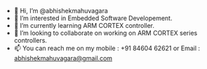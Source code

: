 - 👋 Hi, I’m @abhishekmahuvagara
- 👀 I’m interested in Embedded Software Developement.
- 🌱 I’m currently learning ARM CORTEX controller.
- 💞️ I’m looking to collaborate on working on ARM CORTEX series controllers.
- 📫 You can reach me on my mobile : +91 84604 62621 or Email : abhishekmahuvagara@gmail.com

<!---
abhishekmahuvagara/abhishekmahuvagara is a ✨ special ✨ repository because its `README.md` (this file) appears on your GitHub profile.
You can click the Preview link to take a look at your changes.
--->
